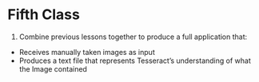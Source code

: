 # Fifth Class

1. Combine previous lessons together to produce a full application that:
* Receives manually taken images as input
* Produces a text file that represents Tesseract’s understanding of what the Image contained
